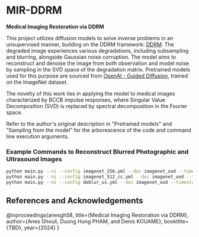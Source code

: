 # MIR-DDRM
**Medical Imaging Restoration via DDRM**

This project utilizes diffusion models to solve inverse problems in an unsupervised manner, building on the DDRM framework: [DDRM](https://github.com/bahjat-kawar/ddrm/tree/master). The degraded image experiences various degradations, including subsampling and blurring, alongside Gaussian noise corruption. The model aims to reconstruct and denoise the image from both observation and model noise by sampling in the SVD space of the degradation matrix. Pretrained models used for this purpose are sourced from [OpenAI - Guided Diffusion](https://github.com/openai/guided-diffusion), trained on the ImageNet dataset.

The novelty of this work lies in applying the model to medical images characterized by BCCB impulse responses, where Singular Value Decomposition (SVD) is replaced by spectral decomposition in the Fourier space.

Refer to the author's original description in "Pretrained models" and "Sampling from the model" for the arborescence of the code and command line execution arguments.

### Example Commands to Reconstruct Blurred Photographic and Ultrasound Images

```bash
python main.py --ni --config imagenet_256.yml --doc imagenet_ood --timesteps 20 --eta 0.85 --etaB 1 --deg deblur_bccb --sigma_0 0 -i deblur_imgnet_256_sigma_0
python main.py --ni --config imagenet_512_cc.yml --doc imagenet_ood --timesteps 20 --eta 0.85 --etaB 1 --deg deblur_bccb --sigma_0 0 -i deblur_imgnet__512_sigma_0
python main.py --ni --config deblur_us.yml --doc imagenet_ood --timesteps 20 --eta 0.85 --etaB 1 --deg deblur_bccb --sigma_0 0 -i deblur_us_sigma_0
```

## References and Acknowledgements

@inproceedings{anesgh58,
    title={Medical Imaging Restoration via DDRM},
    author={Anes Ghouli, Duong Hung PHAM, and Denis KOUAME},
    booktitle={TBD},
    year={2024}
}
